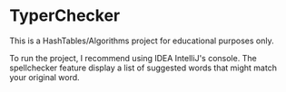 # TyperChecker

This is a HashTables/Algorithms project for educational purposes only.

To run the project, I recommend using IDEA IntelliJ's console.
The spellchecker feature display a list of suggested words that might match your original word.
